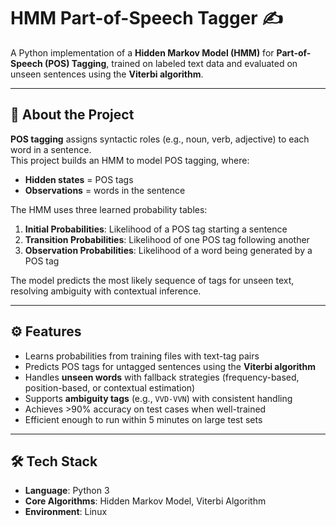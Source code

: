 # HMM Part-of-Speech Tagger ✍️

A Python implementation of a **Hidden Markov Model (HMM)** for **Part-of-Speech (POS) Tagging**, trained on labeled text data and evaluated on unseen sentences using the **Viterbi algorithm**.    

---

## 📖 About the Project

**POS tagging** assigns syntactic roles (e.g., noun, verb, adjective) to each word in a sentence.  
This project builds an HMM to model POS tagging, where:  
- **Hidden states** = POS tags  
- **Observations** = words in the sentence  

The HMM uses three learned probability tables:
1. **Initial Probabilities**: Likelihood of a POS tag starting a sentence  
2. **Transition Probabilities**: Likelihood of one POS tag following another  
3. **Observation Probabilities**: Likelihood of a word being generated by a POS tag  

The model predicts the most likely sequence of tags for unseen text, resolving ambiguity with contextual inference.  

---

## ⚙️ Features

- Learns probabilities from training files with text-tag pairs  
- Predicts POS tags for untagged sentences using the **Viterbi algorithm**  
- Handles **unseen words** with fallback strategies (frequency-based, position-based, or contextual estimation)  
- Supports **ambiguity tags** (e.g., `VVD-VVN`) with consistent handling  
- Achieves >90% accuracy on test cases when well-trained  
- Efficient enough to run within 5 minutes on large test sets  

---

## 🛠️ Tech Stack

- **Language**: Python 3  
- **Core Algorithms**: Hidden Markov Model, Viterbi Algorithm  
- **Environment**: Linux
